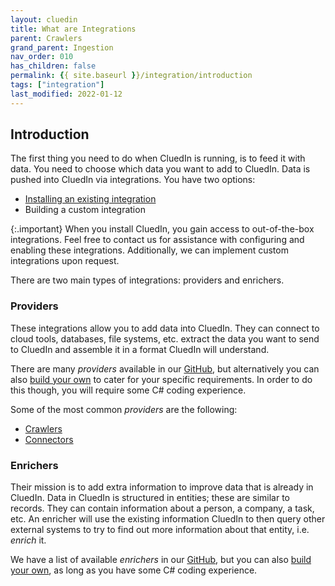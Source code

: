 ```yaml
---
layout: cluedin
title: What are Integrations
parent: Crawlers
grand_parent: Ingestion
nav_order: 010
has_children: false
permalink: {{ site.baseurl }}/integration/introduction
tags: ["integration"]
last_modified: 2022-01-12
---
```


## Introduction

The first thing you need to do when CluedIn is running, is to feed it with data. You need to choose which data you want to add to CluedIn. Data is pushed into CluedIn via integrations. You have two options:

- [Installing an existing integration](./install-integrations)
- Building a custom integration

{:.important}
When you install CluedIn, you gain access to out-of-the-box integrations. Feel free to contact us for assistance with configuring and enabling these integrations. Additionally, we can implement custom integrations upon request.

There are two main types of integrations: providers and enrichers.

### Providers

These integrations allow you to add data into CluedIn. They can connect to cloud tools, databases, file systems, etc. extract the data you want to send to CluedIn and assemble it in a format CluedIn will understand.

There are many *providers* available in our [GitHub](https://github.com/CluedIn-io), but alternatively you can also [build your own](./build-integration) to cater for your specific requirements. In order to do this though, you will require some C# coding experience.

Some of the most common *providers* are the following:
* [Crawlers](https://github.com/CluedIn-io?q=crawl&type=public)
* [Connectors](https://github.com/CluedIn-io?q=connect&type=public)

### Enrichers

Their mission is to add extra information to improve data that is already in CluedIn. Data in CluedIn is structured in entities; these are similar to records. They can contain information about a person, a company, a task, etc. An enricher will use the existing information CluedIn to then query other external systems to try to find out more information about that entity, i.e. *enrich* it.

We have a list of available *enrichers* in our [GitHub](https://github.com/CluedIn-io?q=enricher&type=public), but you can also [build your own](/preparation/enricher/build-custom-enricher), as long as you have some C# coding experience. 
